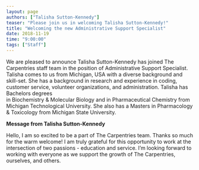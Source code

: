 ```yaml
---
layout: page
authors: ["Talisha Sutton-Kennedy"]
teaser: "Please join us in welcoming Talisha Sutton-Kennedy!"
title: "Welcoming the new Administrative Support Specialist"
date: 2018-11-19
time: "9:00:00"
tags: ["Staff"]
---
```


We are pleased to announce Talisha Sutton-Kennedy has joined The
Carpentries staff team in the position of Administrative Support 
Specialist. Talisha comes to us 
from Michigan, USA with a diverse background and skill-set. She has a 
background in research and experience in coding, customer service, 
volunteer organizations, and administration. Talisha has Bachelors degrees  
in Biochemistry & Molecular Biology and in Pharmaceutical Chemistry 
from Michigan Technological University. She also has a Masters in 
Pharmacology & Toxicology from Michigan State University.

**Message from Talisha Sutton-Kennedy**

Hello, I am so excited to be a part of The Carpentries team. Thanks
so much for the warm welcome! I am truly grateful for this 
opportunity to work at the intersection of two passions - education 
and service. I’m looking forward to working with everyone as we 
support the growth of The Carpentries, ourselves, and others.